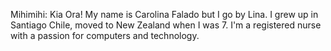 Mihimihi:
Kia Ora! My name is Carolina Falado but I go by Lina. 
I grew up in Santiago Chile, moved to New Zealand when I was 7.
I'm a registered nurse with a passion for computers and technology.
